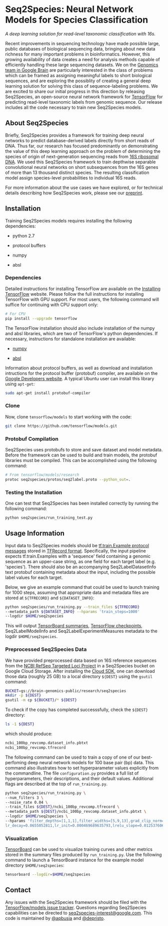 # Seq2Species: Neural Network Models for Species Classification

*A deep learning solution for read-level taxonomic classification with 16s.*

Recent improvements in sequencing technology have made possible large, public
databases of biological sequencing data, bringing about new data richness for
many important problems in bioinformatics. However, this growing availability of
data creates a need for analysis methods capable of efficiently handling these
large sequencing datasets. We on the [Genomics team in Google
Brain](https://ai.google/research/teams/brain/healthcare-biosciences) are
particularly interested in the class of problems which can be framed as
assigning meaningful labels to short biological sequences, and are exploring the
possiblity of creating a general deep learning solution for solving this class
of sequence-labeling problems. We are excited to share our initial progress in
this direction by releasing Seq2Species, an open-source neural network framework
for [TensorFlow](https://www.tensorflow.org/) for predicting read-level
taxonomic labels from genomic sequence. Our release includes all the code
necessary to train new Seq2Species models.

## About Seq2Species

Briefly, Seq2Species provides a framework for training deep neural networks to
predict database-derived labels directly from short reads of DNA. Thus far, our
research has focused predominantly on demonstrating the value of this deep
learning approach on the problem of determining the species of origin of
next-generation sequencing reads from [16S ribosomal
DNA](https://en.wikipedia.org/wiki/16S_ribosomal_RNA). We used this
Seq2Species framework to train depthwise separable convolutional neural networks
on short subsequences from the 16S genes of more than 13 thousand distinct
species. The resulting classification model assign species-level probabilities
to individual 16S reads.

For more information about the use cases we have explored, or for technical
details describing how Seq2Species work, please see our
[preprint](https://www.biorxiv.org/content/early/2018/06/22/353474).

## Installation

Training Seq2Species models requires installing the following dependencies:

* python 2.7

* protocol buffers

* numpy

* absl

### Dependencies

Detailed instructions for installing TensorFlow are available on the [Installing
TensorFlow](https://www.tensorflow.org/install/) website. Please follow the
full instructions for installing TensorFlow with GPU support. For most
users, the following command will suffice for continuing with CPU support only:
```bash
# For CPU
pip install --upgrade tensorflow
```

The TensorFlow installation should also include installation of the numpy and
absl libraries, which are two of TensorFlow's python dependencies. If
necessary, instructions for standalone installation are available:

* [numpy](https://scipy.org/install.html)

* [absl](https://github.com/abseil/abseil-py)

Information about protocol buffers, as well as download and installation
intructions for the protocol buffer (protobuf) compiler, are available on the [Google
Developers website](https://developers.google.com/protocol-buffers/). A typical
Ubuntu user can install this library using `apt-get`:
```bash
sudo apt-get install protobuf-compiler
```

### Clone

Now, clone `tensorflow/models` to start working with the code:
```bash
git clone https://github.com/tensorflow/models.git
```

### Protobuf Compilation

Seq2Species uses protobufs to store and save dataset and model metadata. Before
the framework can be used to build and train models, the protobuf libraries must
be compiled. This can be accomplished using the following command:
```bash
# From tensorflow/models/research
protoc seq2species/protos/seq2label.proto --python_out=.
```

### Testing the Installation

One can test that Seq2Species has been installed correctly by running the
following command:
```bash
python seq2species/run_training_test.py
```

## Usage Information

Input data to Seq2Species models should be [tf.train.Example protocol messages](https://github.com/tensorflow/tensorflow/blob/master/tensorflow/core/example/example.proto) stored in
[TFRecord format](https://www.tensorflow.org/versions/r1.0/api_guides/python/python_io#tfrecords_format_details).
Specifically, the input pipeline expects tf.train.Examples with a 'sequence' field
containing a genomic sequence as an upper-case string, as one field for each
target label (e.g. 'species'). There should also be an accompanying
Seq2LabelDatasetInfo text protobuf containing metadata about the input, including
the possible label values for each target.

Below, we give an example command that could be used to launch training for 1000
steps, assuming that appropriate data and metadata files are stored at
`${TFRECORD}` and `${DATASET_INFO}`:
```bash
python seq2species/run_training.py --train_files ${TFRECORD}
--metadata_path ${DATASET_INFO} --hparams 'train_steps=1000'
--logdir $HOME/seq2species
```
This will output [TensorBoard
summaries](https://www.tensorflow.org/guide/summaries_and_tensorboard), [TensorFlow
checkpoints](https://www.tensorflow.org/guide/variables#checkpoint_files), Seq2LabelModelInfo and
Seq2LabelExperimentMeasures metadata to the logdir `$HOME/seq2species`.

### Preprocessed Seq2Species Data

We have provided preprocessed data based on 16S reference sequences from the
[NCBI RefSeq Targeted Loci
Project](https://www.ncbi.nlm.nih.gov/refseq/targetedloci/) in a Seq2Species
bucket on Google Cloud Storage. After installing the
[Cloud SDK](https://cloud.google.com/sdk/install),
one can download those data (roughly 25 GB) to a local directory `${DEST}` using
the `gsutil` command:
```bash
BUCKET=gs://brain-genomics-public/research/seq2species
mkdir -p ${DEST}
gsutil -m cp ${BUCKET}/* ${DEST}
```

To check if the copy has completed successsfully, check the `${DEST}` directory:
```bash
ls -1 ${DEST}
```
which should produce:
```bash
ncbi_100bp_revcomp.dataset_info.pbtxt
ncbi_100bp_revcomp.tfrecord
```

The following command can be used to train a copy of one of our best-perfoming
deep neural network models for 100 base pair (bp) data. This command also
illustrates how to set hyperparameter values explicitly from the commandline.
The file `configuration.py` provides a full list of hyperparameters, their descriptions,
and their default values. Additional flags are described at the top of
`run_training.py`.
```bash
python seq2species/run_training.py \
--num_filters 3 \
--noise_rate 0.04 \
--train_files ${DEST}/ncbi_100bp_revcomp.tfrecord \
--metadata_path ${DEST}/ncbi_100bp_revcomp.dataset_info.pbtxt \
--logdir $HOME/seq2species \
--hparams 'filter_depths=[1,1,1],filter_widths=[5,9,13],grad_clip_norm=20.0,keep_prob=0.94017831318,
lr_decay=0.0655052811,lr_init=0.000469689635793,lrelu_slope=0.0125376069918,min_read_length=100,num_fc_layers=2,num_fc_units=2828,optimizer=adam,optimizer_hp=0.885769367218,pointwise_depths=[84,58,180],pooling_type=avg,train_steps=3000000,use_depthwise_separable=true,weight_scale=1.18409526348'
```

### Visualization

[TensorBoard](https://github.com/tensorflow/tensorboard) can be used to
visualize training curves and other metrics stored in the summary files produced
by `run_training.py`. Use the following command to launch a TensorBoard instance
for the example model directory `$HOME/seq2species`:
```bash
tensorboard --logdir=$HOME/seq2species
```

## Contact

Any issues with the Seq2Species framework should be filed with the
[TensorFlow/models issue tracker](https://github.com/tensorflow/models/issues).
Questions regarding Seq2Species capabilities can be directed to
[seq2species-interest@google.com](mailto:seq2species-interest@google.com). This
code is maintained by [@apbusia](https://github.com/apbusia) and
[@depristo](https://github.com/depristo).
